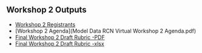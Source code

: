 ## Workshop 2 Outputs
* [Workshop 2 Registrants](Workshop2Registrants.pdf)
* [Workshop 2 Agenda](Model Data RCN Virtual Workshop 2 Agenda.pdf)
* [Final Workshop 2 Draft Rubric -PDF](../../rubrics-worksheets/Descriptor-classifications-worksheet-v2.0.pdf) 
* [Final Workshop 2 Draft Rubric -xlsx](../../rubrics-worksheets/Descriptor-classifications-worksheet-v2.0.xlsx)
    

